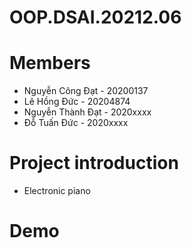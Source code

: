 # OOP.DSAI.20212.06

# Members
- Nguyễn Công Đạt - 20200137
- Lê Hồng Đức - 20204874
- Nguyễn Thành Đạt - 2020xxxx
- Đỗ Tuấn Đức - 2020xxxx

# Project introduction
- Electronic piano

# Demo
